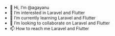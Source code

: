 - 👋 Hi, I’m @agayanu
- 👀 I’m interested in Laravel and Flutter
- 🌱 I’m currently learning Laravel and Flutter
- 💞️ I’m looking to collaborate on Laravel and Flutter
- 📫 How to reach me Laravel and Flutter

<!---
agayanu/agayanu is a ✨ special ✨ repository because its `README.md` (this file) appears on your GitHub profile.
You can click the Preview link to take a look at your changes.
--->
